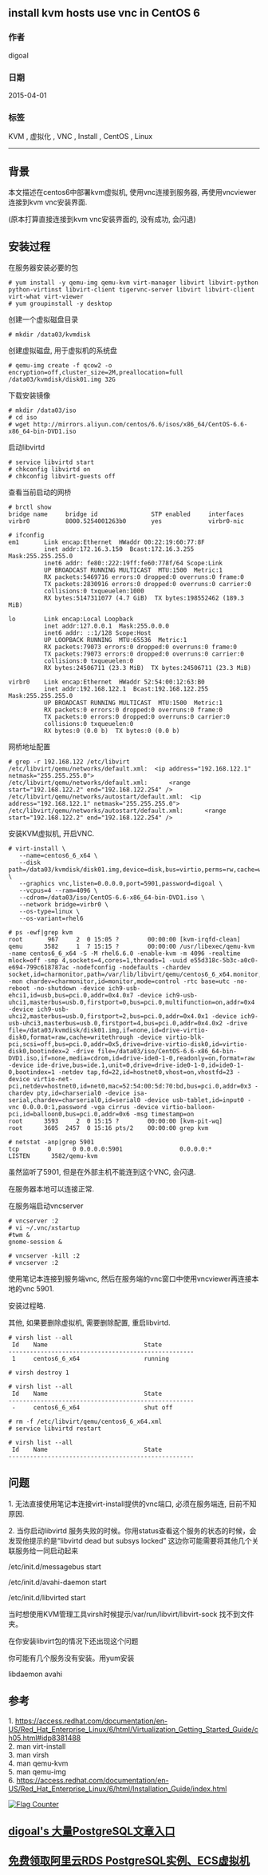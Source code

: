 ## install kvm hosts use vnc in CentOS 6       
                            
### 作者                           
digoal                            
                            
### 日期                           
2015-04-01                                  
                            
### 标签                          
KVM , 虚拟化 , VNC , Install , CentOS , Linux                                                
                            
----                          
                            
## 背景        
本文描述在centos6中部署kvm虚拟机, 使用vnc连接到服务器, 再使用vncviewer连接到kvm vnc安装界面.    
    
(原本打算直接连接到kvm vnc安装界面的, 没有成功, 会闪退)    
    
## 安装过程
在服务器安装必要的包    
    
```  
# yum install -y qemu-img qemu-kvm virt-manager libvirt libvirt-python python-virtinst libvirt-client tigervnc-server libvirt libvirt-client virt-what virt-viewer  
# yum groupinstall -y desktop  
```  
    
创建一个虚拟磁盘目录  
  
```
# mkdir /data03/kvmdisk  
```
  
创建虚拟磁盘, 用于虚拟机的系统盘  
  
```
# qemu-img create -f qcow2 -o encryption=off,cluster_size=2M,preallocation=full /data03/kvmdisk/disk01.img 32G  
```
  
下载安装镜像  
  
```
# mkdir /data03/iso  
# cd iso  
# wget http://mirrors.aliyun.com/centos/6.6/isos/x86_64/CentOS-6.6-x86_64-bin-DVD1.iso  
```
  
启动libvirtd  
  
```
# service libvirtd start  
# chkconfig libvirtd on  
# chkconfig libvirt-guests off  
```
  
查看当前启动的网桥  
  
```
# brctl show  
bridge name     bridge id               STP enabled     interfaces  
virbr0          8000.5254001263b0       yes             virbr0-nic  
  
# ifconfig  
em1       Link encap:Ethernet  HWaddr 00:22:19:60:77:8F    
          inet addr:172.16.3.150  Bcast:172.16.3.255  Mask:255.255.255.0  
          inet6 addr: fe80::222:19ff:fe60:778f/64 Scope:Link  
          UP BROADCAST RUNNING MULTICAST  MTU:1500  Metric:1  
          RX packets:5469716 errors:0 dropped:0 overruns:0 frame:0  
          TX packets:2830916 errors:0 dropped:0 overruns:0 carrier:0  
          collisions:0 txqueuelen:1000   
          RX bytes:5147311077 (4.7 GiB)  TX bytes:198552462 (189.3 MiB)  
  
lo        Link encap:Local Loopback    
          inet addr:127.0.0.1  Mask:255.0.0.0  
          inet6 addr: ::1/128 Scope:Host  
          UP LOOPBACK RUNNING  MTU:65536  Metric:1  
          RX packets:79073 errors:0 dropped:0 overruns:0 frame:0  
          TX packets:79073 errors:0 dropped:0 overruns:0 carrier:0  
          collisions:0 txqueuelen:0   
          RX bytes:24506711 (23.3 MiB)  TX bytes:24506711 (23.3 MiB)  
  
virbr0    Link encap:Ethernet  HWaddr 52:54:00:12:63:B0    
          inet addr:192.168.122.1  Bcast:192.168.122.255  Mask:255.255.255.0  
          UP BROADCAST RUNNING MULTICAST  MTU:1500  Metric:1  
          RX packets:0 errors:0 dropped:0 overruns:0 frame:0  
          TX packets:0 errors:0 dropped:0 overruns:0 carrier:0  
          collisions:0 txqueuelen:0   
          RX bytes:0 (0.0 b)  TX bytes:0 (0.0 b)  
```
  
网桥地址配置  
  
```
# grep -r 192.168.122 /etc/libvirt  
/etc/libvirt/qemu/networks/default.xml:  <ip address="192.168.122.1" netmask="255.255.255.0">  
/etc/libvirt/qemu/networks/default.xml:      <range start="192.168.122.2" end="192.168.122.254" />  
/etc/libvirt/qemu/networks/autostart/default.xml:  <ip address="192.168.122.1" netmask="255.255.255.0">  
/etc/libvirt/qemu/networks/autostart/default.xml:      <range start="192.168.122.2" end="192.168.122.254" />  
```
  
安装KVM虚拟机, 开启VNC.  
  
```
# virt-install \  
   --name=centos6_6_x64 \  
   --disk path=/data03/kvmdisk/disk01.img,device=disk,bus=virtio,perms=rw,cache=writethrough \  
   --graphics vnc,listen=0.0.0.0,port=5901,password=digoal \  
   --vcpus=4 --ram=4096 \  
   --cdrom=/data03/iso/CentOS-6.6-x86_64-bin-DVD1.iso \  
   --network bridge=virbr0 \  
   --os-type=linux \  
   --os-variant=rhel6  
  
# ps -ewf|grep kvm  
root       967     2  0 15:05 ?        00:00:00 [kvm-irqfd-clean]  
qemu      3582     1  7 15:15 ?        00:00:00 /usr/libexec/qemu-kvm -name centos6_6_x64 -S -M rhel6.6.0 -enable-kvm -m 4096 -realtime mlock=off -smp 4,sockets=4,cores=1,threads=1 -uuid e55d318c-5b3c-a0c0-e694-799c618787ac -nodefconfig -nodefaults -chardev socket,id=charmonitor,path=/var/lib/libvirt/qemu/centos6_6_x64.monitor,server,nowait -mon chardev=charmonitor,id=monitor,mode=control -rtc base=utc -no-reboot -no-shutdown -device ich9-usb-ehci1,id=usb,bus=pci.0,addr=0x4.0x7 -device ich9-usb-uhci1,masterbus=usb.0,firstport=0,bus=pci.0,multifunction=on,addr=0x4 -device ich9-usb-uhci2,masterbus=usb.0,firstport=2,bus=pci.0,addr=0x4.0x1 -device ich9-usb-uhci3,masterbus=usb.0,firstport=4,bus=pci.0,addr=0x4.0x2 -drive file=/data03/kvmdisk/disk01.img,if=none,id=drive-virtio-disk0,format=raw,cache=writethrough -device virtio-blk-pci,scsi=off,bus=pci.0,addr=0x5,drive=drive-virtio-disk0,id=virtio-disk0,bootindex=2 -drive file=/data03/iso/CentOS-6.6-x86_64-bin-DVD1.iso,if=none,media=cdrom,id=drive-ide0-1-0,readonly=on,format=raw -device ide-drive,bus=ide.1,unit=0,drive=drive-ide0-1-0,id=ide0-1-0,bootindex=1 -netdev tap,fd=22,id=hostnet0,vhost=on,vhostfd=23 -device virtio-net-pci,netdev=hostnet0,id=net0,mac=52:54:00:5d:70:bd,bus=pci.0,addr=0x3 -chardev pty,id=charserial0 -device isa-serial,chardev=charserial0,id=serial0 -device usb-tablet,id=input0 -vnc 0.0.0.0:1,password -vga cirrus -device virtio-balloon-pci,id=balloon0,bus=pci.0,addr=0x6 -msg timestamp=on  
root      3593     2  0 15:15 ?        00:00:00 [kvm-pit-wq]  
root      3605  2457  0 15:16 pts/2    00:00:00 grep kvm  
  
# netstat -anp|grep 5901  
tcp        0      0 0.0.0.0:5901                0.0.0.0:*                   LISTEN      3582/qemu-kvm      
```
  
虽然监听了5901, 但是在外部主机不能连到这个VNC, 会闪退.  
  
在服务器本地可以连接正常.  
  
在服务端启动vncserver  
  
```
# vncserver :2  
# vi ~/.vnc/xstartup  
#twm &  
gnome-session &  
  
# vncserver -kill :2  
# vncserver :2  
```
  
使用笔记本连接到服务端vnc, 然后在服务端的vnc窗口中使用vncviewer再连接本地的vnc 5901.  
  
安装过程略.  
  
其他, 如果要删除虚拟机, 需要删除配置, 重启libvirtd.  
  
```
# virsh list --all  
 Id    Name                           State  
----------------------------------------------------  
 1     centos6_6_x64                  running  
  
# virsh destroy 1  
  
# virsh list --all  
 Id    Name                           State  
----------------------------------------------------  
 -     centos6_6_x64                  shut off  
  
# rm -f /etc/libvirt/qemu/centos6_6_x64.xml  
# service libvirtd restart  
  
# virsh list --all  
 Id    Name                           State  
----------------------------------------------------  
```
  
## 问题
1\. 无法直接使用笔记本连接virt-install提供的vnc端口, 必须在服务端连, 目前不知原因.  
  
2\. 当你启动libvirtd 服务失败的时候。你用status查看这个服务的状态的时候，会发现他提示的是“libvirtd dead but subsys locked” 这边你可能需要将其他几个关联服务给一同启动起来  
  
/etc/init.d/messagebus start  
  
/etc/init.d/avahi-daemon start   
  
/etc/init.d/libvirted start   
  
当时想使用KVM管理工具virsh时候提示/var/run/libvirt/libvirt-sock 找不到文件夹。  
  
在你安装libvirt包的情况下还出现这个问题  
  
你可能有几个服务没有安装。用yum安装  
  
libdaemon avahi  
  
## 参考  
1\. https://access.redhat.com/documentation/en-US/Red_Hat_Enterprise_Linux/6/html/Virtualization_Getting_Started_Guide/ch05.html#idp8381488  
2\. man virt-install  
3\. man virsh  
4\. man qemu-kvm  
5\. man qemu-img  
6\. https://access.redhat.com/documentation/en-US/Red_Hat_Enterprise_Linux/6/html/Installation_Guide/index.html    
          
                    
  
<a rel="nofollow" href="http://info.flagcounter.com/h9V1"  ><img src="http://s03.flagcounter.com/count/h9V1/bg_FFFFFF/txt_000000/border_CCCCCC/columns_2/maxflags_12/viewers_0/labels_0/pageviews_0/flags_0/"  alt="Flag Counter"  border="0"  ></a>  
  
  
  
  
  
  
## [digoal's 大量PostgreSQL文章入口](https://github.com/digoal/blog/blob/master/README.md "22709685feb7cab07d30f30387f0a9ae")
  
  
## [免费领取阿里云RDS PostgreSQL实例、ECS虚拟机](https://free.aliyun.com/ "57258f76c37864c6e6d23383d05714ea")
  
